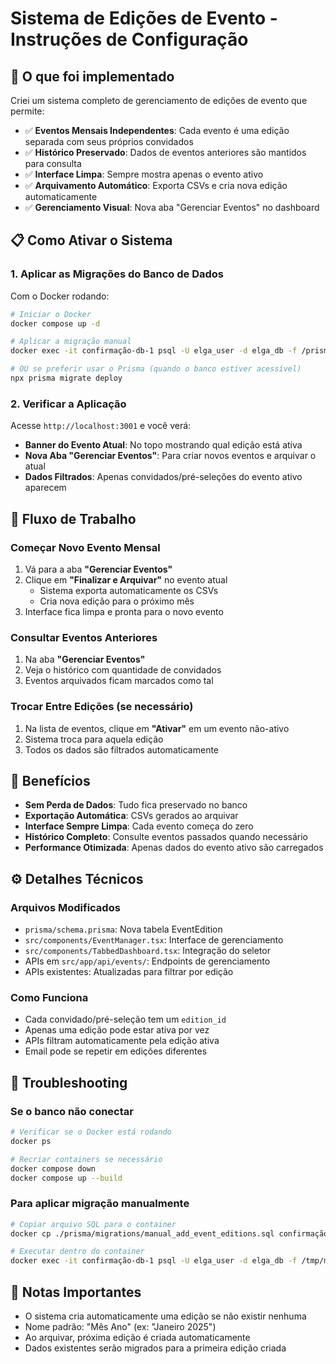 # Sistema de Edições de Evento - Instruções de Configuração

## 🎯 O que foi implementado

Criei um sistema completo de gerenciamento de edições de evento que permite:

- ✅ **Eventos Mensais Independentes**: Cada evento é uma edição separada com seus próprios convidados
- ✅ **Histórico Preservado**: Dados de eventos anteriores são mantidos para consulta
- ✅ **Interface Limpa**: Sempre mostra apenas o evento ativo
- ✅ **Arquivamento Automático**: Exporta CSVs e cria nova edição automaticamente
- ✅ **Gerenciamento Visual**: Nova aba "Gerenciar Eventos" no dashboard

## 📋 Como Ativar o Sistema

### 1. Aplicar as Migrações do Banco de Dados

Com o Docker rodando:

```bash
# Iniciar o Docker
docker compose up -d

# Aplicar a migração manual
docker exec -it confirmação-db-1 psql -U elga_user -d elga_db -f /prisma/migrations/manual_add_event_editions.sql

# OU se preferir usar o Prisma (quando o banco estiver acessível)
npx prisma migrate deploy
```

### 2. Verificar a Aplicação

Acesse `http://localhost:3001` e você verá:

- **Banner do Evento Atual**: No topo mostrando qual edição está ativa
- **Nova Aba "Gerenciar Eventos"**: Para criar novos eventos e arquivar o atual
- **Dados Filtrados**: Apenas convidados/pré-seleções do evento ativo aparecem

## 🔄 Fluxo de Trabalho

### Começar Novo Evento Mensal

1. Vá para a aba **"Gerenciar Eventos"**
2. Clique em **"Finalizar e Arquivar"** no evento atual
   - Sistema exporta automaticamente os CSVs
   - Cria nova edição para o próximo mês
3. Interface fica limpa e pronta para o novo evento

### Consultar Eventos Anteriores

1. Na aba **"Gerenciar Eventos"**
2. Veja o histórico com quantidade de convidados
3. Eventos arquivados ficam marcados como tal

### Trocar Entre Edições (se necessário)

1. Na lista de eventos, clique em **"Ativar"** em um evento não-ativo
2. Sistema troca para aquela edição
3. Todos os dados são filtrados automaticamente

## 🚀 Benefícios

- **Sem Perda de Dados**: Tudo fica preservado no banco
- **Exportação Automática**: CSVs gerados ao arquivar
- **Interface Sempre Limpa**: Cada evento começa do zero
- **Histórico Completo**: Consulte eventos passados quando necessário
- **Performance Otimizada**: Apenas dados do evento ativo são carregados

## ⚙️ Detalhes Técnicos

### Arquivos Modificados
- `prisma/schema.prisma`: Nova tabela EventEdition
- `src/components/EventManager.tsx`: Interface de gerenciamento
- `src/components/TabbedDashboard.tsx`: Integração do seletor
- APIs em `src/app/api/events/`: Endpoints de gerenciamento
- APIs existentes: Atualizadas para filtrar por edição

### Como Funciona
- Cada convidado/pré-seleção tem um `edition_id`
- Apenas uma edição pode estar ativa por vez
- APIs filtram automaticamente pela edição ativa
- Email pode se repetir em edições diferentes

## 🔧 Troubleshooting

### Se o banco não conectar
```bash
# Verificar se o Docker está rodando
docker ps

# Recriar containers se necessário
docker compose down
docker compose up --build
```

### Para aplicar migração manualmente
```bash
# Copiar arquivo SQL para o container
docker cp ./prisma/migrations/manual_add_event_editions.sql confirmação-db-1:/tmp/

# Executar dentro do container
docker exec -it confirmação-db-1 psql -U elga_user -d elga_db -f /tmp/manual_add_event_editions.sql
```

## 📝 Notas Importantes

- O sistema cria automaticamente uma edição se não existir nenhuma
- Nome padrão: "Mês Ano" (ex: "Janeiro 2025")
- Ao arquivar, próxima edição é criada automaticamente
- Dados existentes serão migrados para a primeira edição criada
